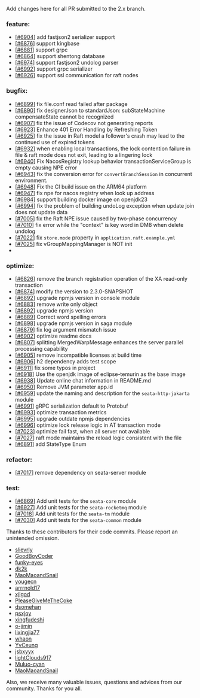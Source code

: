 Add changes here for all PR submitted to the 2.x branch.

<!-- Please add the `changes` to the following location(feature/bugfix/optimize/test) based on the type of PR -->

### feature:
- [[#6904](https://github.com/apache/incubator-seata/pull/6904)] add fastjson2 serializer support
- [[#6876](https://github.com/apache/incubator-seata/pull/6876)] support kingbase
- [[#6881](https://github.com/apache/incubator-seata/pull/6881)] support grpc
- [[#6864](https://github.com/apache/incubator-seata/pull/6864)] support shentong database
- [[#6974](https://github.com/apache/incubator-seata/pull/6974)] support fastjson2 undolog parser
- [[#6992](https://github.com/apache/incubator-seata/pull/6992)] support grpc serializer
- [[#6926](https://github.com/apache/incubator-seata/pull/6926)] support ssl communication for raft nodes


### bugfix:
- [[#6899](https://github.com/apache/incubator-seata/pull/6899)] fix file.conf read failed after package
- [[#6890](https://github.com/apache/incubator-seata/pull/6890)] fix designerJson to standardJson: subStateMachine compensateState cannot be recognized
- [[#6907](https://github.com/apache/incubator-seata/pull/6907)] fix the issue of Codecov not generating reports
- [[#6923](https://github.com/apache/incubator-seata/pull/6923)] Enhance 401 Error Handling by Refreshing Token
- [[#6925](https://github.com/apache/incubator-seata/pull/6925)] fix the issue in Raft model a follower's crash may lead to the continued use of expired tokens
- [[#6932](https://github.com/apache/incubator-seata/pull/6932)] when enabling local transactions, the lock contention failure in file & raft mode does not exit, leading to a lingering lock
- [[#6940](https://github.com/apache/incubator-seata/pull/6940)] Fix NacosRegistry lookup behavior transactionServiceGroup is empty causing NPE error
- [[#6943](https://github.com/apache/incubator-seata/pull/6943)] fix the conversion error for `convertBranchSession` in concurrent environment.
- [[#6948](https://github.com/apache/incubator-seata/pull/6948)] Fix the CI build issue on the ARM64 platform
- [[#6947](https://github.com/apache/incubator-seata/pull/6947)] fix npe for nacos registry when look up address
- [[#6984](https://github.com/apache/incubator-seata/pull/6984)] support building docker image on openjdk23
- [[#6994](https://github.com/apache/incubator-seata/pull/6994)] fix the problem of building undoLog exception when update join does not update data
- [[#7005](https://github.com/apache/incubator-seata/pull/7005)] fix the Raft NPE issue caused by two-phase concurrency
- [[#7010](https://github.com/apache/incubator-seata/pull/7010)] fix error while the "context" is key word in DM8 when delete undolog
- [[#7022](https://github.com/apache/incubator-seata/pull/7022)] fix `store.mode` property in `application.raft.example.yml`
- [[#7025](https://github.com/apache/incubator-seata/pull/7025)] fix vGroupMappingManager is NOT init
- 
### optimize:
- [[#6826](https://github.com/apache/incubator-seata/pull/6826)] remove the branch registration operation of the XA read-only transaction
- [[#6874](https://github.com/apache/incubator-seata/pull/6874)] modify the version to 2.3.0-SNAPSHOT
- [[#6892](https://github.com/apache/incubator-seata/pull/6892)] upgrade npmjs version in console module
- [[#6883](https://github.com/apache/incubator-seata/pull/6874)] remove write only object
- [[#6892](https://github.com/apache/incubator-seata/pull/6892)] upgrade npmjs version
- [[#6889](https://github.com/apache/incubator-seata/pull/6889)] Correct word spelling errors
- [[#6898](https://github.com/apache/incubator-seata/pull/6898)] upgrade npmjs version in saga module
- [[#6879](https://github.com/apache/incubator-seata/pull/6879)] fix log argument mismatch issue
- [[#6902](https://github.com/apache/incubator-seata/pull/6900)] optimize readme docs
- [[#6807](https://github.com/apache/incubator-seata/pull/6807)] splitting MergedWarpMessage enhances the server parallel processing capability
- [[#6905](https://github.com/apache/incubator-seata/pull/6905)] remove incompatible licenses at build time
- [[#6906](https://github.com/apache/incubator-seata/pull/6906)] h2 dependency adds test scope 
- [[#6911](https://github.com/apache/incubator-seata/pull/6911)] fix some typos in project
- [[#6918](https://github.com/apache/incubator-seata/pull/6918)] Use the openjdk image of eclipse-temurin as the base image
- [[#6938](https://github.com/apache/incubator-seata/pull/6938)] Update online chat information in README.md 
- [[#6950](https://github.com/apache/incubator-seata/pull/6950)] Remove JVM parameter app.id
- [[#6959](https://github.com/apache/incubator-seata/pull/6959)] update the naming and description for the `seata-http-jakarta` module
- [[#6991](https://github.com/apache/incubator-seata/pull/6991)] gRPC serialization default to Protobuf
- [[#6993](https://github.com/apache/incubator-seata/pull/6993)] optimize transaction metrics
- [[#6995](https://github.com/apache/incubator-seata/pull/6995)] upgrade outdate npmjs dependencies
- [[#6996](https://github.com/apache/incubator-seata/pull/6996)] optimize lock release logic in AT transaction mode
- [[#7023](https://github.com/apache/incubator-seata/pull/7023)] optimize fail fast, when all server not available
- [[#7027](https://github.com/apache/incubator-seata/pull/7027)] raft mode maintains the reload logic consistent with the file
- [[#6891](https://github.com/apache/incubator-seata/pull/6891)] add StateType Enum

### refactor:
- [[#7017](https://github.com/apache/incubator-seata/pull/7017)] remove dependency on seata-server module


### test:
- [[#6869](https://github.com/apache/incubator-seata/pull/6869)] Add unit tests for the `seata-core` module
- [[#6927](https://github.com/apache/incubator-seata/pull/6927)] Add unit tests for the `seata-rocketmq` module
- [[#7018](https://github.com/apache/incubator-seata/pull/7018)] Add unit tests for the `seata-tm` module
- [[#7030](https://github.com/apache/incubator-seata/pull/7030)] Add unit tests for the `seata-common` module

Thanks to these contributors for their code commits. Please report an unintended omission.

<!-- Please make sure your Github ID is in the list below -->
- [slievrly](https://github.com/slievrly)
- [GoodBoyCoder](https://github.com/GoodBoyCoder)
- [funky-eyes](https://github.com/funky-eyes)
- [dk2k](https://github.com/dk2k)
- [MaoMaoandSnail](https://github.com/MaoMaoandSnail)
- [yougecn](https://github.com/yougecn)
- [arrrnold17](https://github.com/arrrnold17)
- [xjlgod](https://github.com/xjlgod)
- [PleaseGiveMeTheCoke](https://github.com/PleaseGiveMeTheCoke)
- [dsomehan](https://github.com/dsomehan)
- [psxjoy](https://github.com/psxjoy)
- [xingfudeshi](https://github.com/xingfudeshi)
- [o-jimin](https://github.com/o-jimin)
- [lixingjia77](https://github.com/lixingjia77)
- [whaon](https://github.com/whaon)
- [YvCeung](https://github.com/YvCeung)
- [jsbxyyx](https://github.com/jsbxyyx)
- [lightClouds917](https://github.com/lightClouds917)
- [Muluo-cyan](https://github.com/Muluo-cyan)
- [MaoMaoandSnail](https://github.com/MaoMaoandSnail)


Also, we receive many valuable issues, questions and advices from our community. Thanks for you all.
